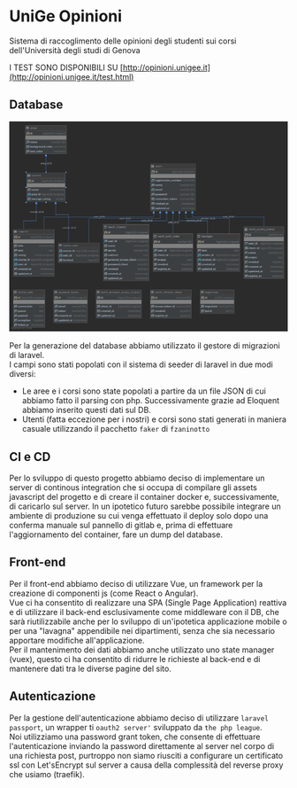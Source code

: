 # UniGe Opinioni

Sistema di raccoglimento delle opinioni degli studenti sui corsi dell'Università degli studi di Genova

I TEST SONO DISPONIBILI SU [http://opinioni.unigee.it](http://opinioni.unigee.it/test.html)


## Database
![alt text](./uml_database.png)

Per la generazione del database abbiamo utilizzato il gestore di migrazioni di laravel.  
I campi sono stati popolati con il sistema di seeder di laravel in due modi diversi:  
- Le aree e i corsi sono state popolati a partire da un file JSON di cui abbiamo fatto il parsing con php. Successivamente  grazie ad Eloquent abbiamo inserito questi dati sul DB.  
- Utenti (fatta eccezione per i nostri) e corsi sono stati generati in maniera casuale utilizzando il pacchetto `faker` di `fzaninotto` 

## CI e CD
Per lo sviluppo di questo progetto abbiamo deciso di implementare un server di continous integration che si occupa di compilare gli assets javascript del progetto e di creare il container docker e, successivamente, di caricarlo sul server.
In un ipotetico futuro sarebbe possibile integrare un ambiente di produzione su cui venga effettuato il deploy solo dopo una conferma manuale sul pannello di gitlab e, prima di effettuare l'aggiornamento del container, fare un dump del database.

## Front-end
Per il front-end abbiamo deciso di utilizzare Vue, un framework per la creazione di componenti js (come React o Angular).  
Vue ci ha consentito di realizzare una SPA (Single Page Application) reattiva e di utilizzare il back-end esclusivamente come middleware con il DB, che sarà riutilizzabile anche per lo sviluppo di un'ipotetica applicazione mobile o per una "lavagna" appendibile nei dipartimenti, senza che sia necessario apportare modifiche all'applicazione.  
Per il mantenimento dei dati abbiamo anche utilizzato uno state manager (vuex), questo ci ha consentito di ridurre le richieste al back-end e di mantenere dati tra le diverse pagine del sito.  

## Autenticazione
Per la gestione dell'autenticazione abbiamo deciso di utilizzare `laravel passport`, un wrapper ti `oauth2 server'` sviluppato da `the php league`.  
Noi utilizziamo una password grant token, che consente di effettuare l'autenticazione inviando la password direttamente al server nel corpo di una richiesta post, purtroppo non siamo riusciti a configurare un certificato ssl con Let'sEncrypt sul server a causa della complessità del reverse proxy che usiamo (traefik).  
